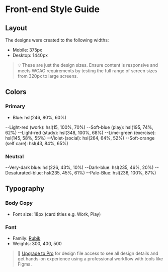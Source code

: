 # Front-end Style Guide

## Layout

The designs were created to the following widths:

- Mobile: 375px
- Desktop: 1440px

> 💡 These are just the design sizes. Ensure content is responsive and meets WCAG requirements by testing the full range of screen sizes from 320px to large screens.

## Colors

### Primary

- Blue: hsl(246, 80%, 60%)

--Light-red (work): hsl(15, 100%, 70%)
--Soft-blue (play): hsl(195, 74%, 62%)
--Light-red (study): hsl(348, 100%, 68%)
--Lime-green (exercise): hsl(145, 58%, 55%)
--Violet-(social): hsl(264, 64%, 52%)
--Soft-orange (self care): hsl(43, 84%, 65%)

### Neutral

--Very-dark blue: hsl(226, 43%, 10%)
--Dark-blue: hsl(235, 46%, 20%)
--Desaturated-blue: hsl(235, 45%, 61%)
--Pale-Blue: hsl(236, 100%, 87%)

## Typography

### Body Copy

- Font size: 18px (card titles e.g. Work, Play)

### Font

- Family: [Rubik](https://fonts.google.com/specimen/Rubik)
- Weights: 300, 400, 500

> 💎 [Upgrade to Pro](https://www.frontendmentor.io/pro?ref=style-guide) for design file access to see all design details and get hands-on experience using a professional workflow with tools like Figma.
